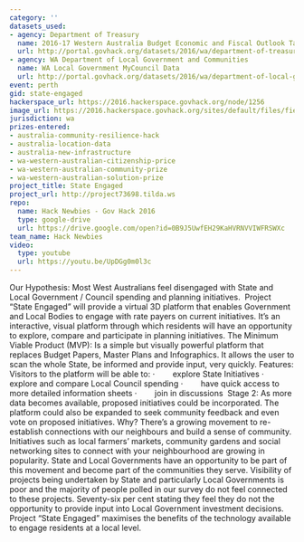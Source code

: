 ```yaml
---
category: ''
datasets_used:
- agency: Department of Treasury
  name: 2016-17 Western Australia Budget Economic and Fiscal Outlook Table and Chart Data
  url: http://portal.govhack.org/datasets/2016/wa/department-of-treasury/2016-17-western-australia-budget-economic-and-fiscal-outlook-table-and-chart-data.html
- agency: WA Department of Local Government and Communities
  name: WA Local Government MyCouncil Data
  url: http://portal.govhack.org/datasets/2016/wa/department-of-local-government-and-communities/wa-local-government-mycouncil-data.html
event: perth
gid: state-engaged
hackerspace_url: https://2016.hackerspace.govhack.org/node/1256
image_url: https://2016.hackerspace.govhack.org/sites/default/files/field/image/Hack%20Newbie.JPG
jurisdiction: wa
prizes-entered:
- australia-community-resilience-hack
- australia-location-data
- australia-new-infrastructure
- wa-western-australian-citizenship-price
- wa-western-australian-community-prize
- wa-western-australian-solution-prize
project_title: State Engaged
project_url: http://project73698.tilda.ws
repo:
  name: Hack Newbies - Gov Hack 2016
  type: google-drive
  url: https://drive.google.com/open?id=0B9J5UwfEH29KaHVRNVVIWFRSWXc
team_name: Hack Newbies
video:
  type: youtube
  url: https://youtu.be/UpDGg0m0l3c
---
```


Our Hypothesis: Most West Australians feel disengaged with State and Local Government / Council spending and planning initiatives. 
Project “State Engaged” will provide a virtual 3D platform that enables Government and Local Bodies to engage with rate payers on current initiatives. It’s an interactive, visual platform through which residents will have an opportunity to explore, compare and participate in planning initiatives.​​​​​​​
The Minimum Viable Product (MVP): Is a simple but visually powerful platform that replaces Budget Papers, Master Plans and Infographics. It allows the user to scan the whole State, be informed and provide input, very quickly.
Features:
Visitors to the platform will be able to:
·        explore State Initiatives
·        explore and compare Local Council spending
·        have quick access to more detailed information sheets
·        join in discussions
 Stage 2: As more data becomes available, proposed initiatives could be incorporated. The platform could also be expanded to seek community feedback and even vote on proposed initiatives.
Why?
There’s a growing movement to re-establish connections with our neighbours and build a sense of community. Initiatives such as local farmers’ markets, community gardens and social networking sites to connect with your neighbourhood are growing in popularity.
State and Local Governments have an opportunity to be part of this movement and become part of the communities they serve.
Visibility of projects being undertaken by State and particularly Local Governments is poor and the majority of people polled in our survey do not feel connected to these projects. Seventy-six per cent stating they feel they do not the opportunity to provide input into Local Government investment decisions.
Project “State Engaged” maximises the benefits of the technology available to engage residents at a local level.